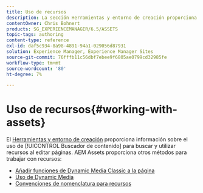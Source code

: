 ```yaml
---
title: Uso de recursos
description: La sección Herramientas y entorno de creación proporciona información sobre el uso del Buscador de contenido para buscar y utilizar recursos al editar páginas. AEM Assets proporciona otros métodos para trabajar con recursos.
contentOwner: Chris Bohnert
products: SG_EXPERIENCEMANAGER/6.5/ASSETS
topic-tags: authoring
content-type: reference
exl-id: daf5c934-8a98-4891-94a1-029056d87931
solution: Experience Manager, Experience Manager Sites
source-git-commit: 76fffb11c56dbf7ebee9f6805ae0799cd32985fe
workflow-type: tm+mt
source-wordcount: '80'
ht-degree: 7%

---
```


# Uso de recursos{#working-with-assets}

El [Herramientas y entorno de creación](/help/sites-authoring/author-environment-tools.md) proporciona información sobre el uso de [!UICONTROL Buscador de contenido] para buscar y utilizar recursos al editar páginas. AEM Assets proporciona otros métodos para trabajar con recursos:

* [Añadir funciones de Dynamic Media Classic a la página](/help/sites-classic-ui-authoring/manage-assets-classic-s7.md)
* [Uso de Dynamic Media](/help/sites-classic-ui-authoring/dynamic-media-assets.md)
* [Convenciones de nomenclatura para recursos](/help/sites-classic-ui-authoring/asset-naming-conventions.md)
